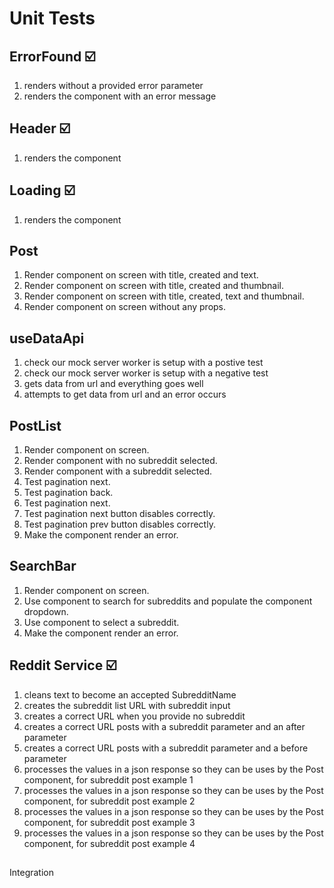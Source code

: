 # Unit Tests
## ErrorFound ☑️
1. renders without a provided error parameter
2. renders the component with an error message

## Header ☑️
1. renders the component

## Loading ☑️
1. renders the component

## Post
1. Render component on screen with title, created and text.
2. Render component on screen with title, created and thumbnail.
3. Render component on screen with title, created, text and thumbnail.
4. Render component on screen without any props.

## useDataApi
1. check our mock server worker is setup with a postive test
2. check our mock server worker is setup with a negative test
2. gets data from url and everything goes well
2. attempts to get data from url and an error occurs


## PostList
1. Render component on screen.
2. Render component with no subreddit selected.
3. Render component with a subreddit selected.
4. Test pagination next.
5. Test pagination back.
6. Test pagination next.
7. Test pagination next button disables correctly.
8. Test pagination prev button disables correctly.
9. Make the component render an error.

## SearchBar 
1. Render component on screen.
2. Use component to search for subreddits and populate the component dropdown.
3. Use component to select a subreddit.
4. Make the component render an error.

## Reddit Service ☑️
1. cleans text to become an accepted SubredditName
2. creates the subreddit list URL with subreddit input
3. creates a correct URL when you provide no subreddit
4. creates a correct URL posts with a subreddit parameter and an after parameter
5. creates a correct URL posts with a subreddit parameter and a before parameter
6. processes the values in a json response so they can be uses by the Post component, for subreddit post example 1
7. processes the values in a json response so they can be uses by the Post component, for subreddit post example 2
8. processes the values in a json response so they can be uses by the Post component, for subreddit post example 3
9. processes the values in a json response so they can be uses by the Post component, for subreddit post example 4

##

Integration
